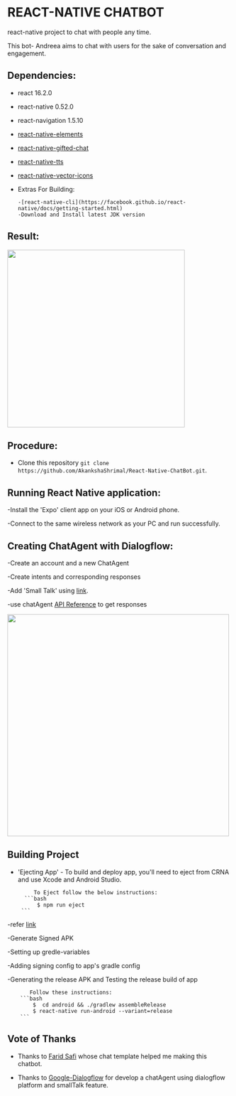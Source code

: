 # REACT-NATIVE CHATBOT

react-native project to chat with people any time.

This bot- Andreea aims to chat with users for the sake of conversation and engagement.

## Dependencies:
 
- react 16.2.0
- react-native 0.52.0
- react-navigation 1.5.10
- [react-native-elements](https://github.com/react-native-training/react-native-elements) 
- [react-native-gifted-chat](https://github.com/FaridSafi/react-native-gifted-chat)
- [react-native-tts](https://github.com/ak1394/react-https://dialogflow.com/docs/reference/agent/querynative-tts) 
- [react-native-vector-icons](https://github.com/oblador/react-native-vector-icons) 

- Extras For Building:

      -[react-native-cli](https://facebook.github.io/react-native/docs/getting-started.html)
      -Download and Install latest JDK version
      

## Result:
<img src='https://user-images.githubusercontent.com/24764528/40529746-d4b8c2a2-6013-11e8-81ef-9b09f1e2a5f8.gif' width='400px'>

## Procedure:

- Clone this repository `git clone https://github.com/AkankshaShrimal/React-Native-ChatBot.git`.

## Running React Native application:

-Install the 'Expo' client app on your iOS or Android phone.

-Connect to the same wireless network as your PC and run successfully. 

## Creating ChatAgent with Dialogflow:

-Create an account and a new ChatAgent 

-Create intents and corresponding responses

-Add 'Small Talk' using [link](https://dialogflow.com/docs/small-talk).

-use chatAgent [API Reference](https://dialogflow.com/docs/reference/agent/query) to get responses 

<img src='https://user-images.githubusercontent.com/24764528/40528333-505c55dc-600e-11e8-8866-b5cb7db88622.png' width='500px'>

## Building Project

- 'Ejecting App' - To build and deploy app, you'll need to eject from CRNA and use Xcode and Android Studio.

           To Eject follow the below instructions:
        ```bash
            $ npm run eject
       ```

-refer [link](https://facebook.github.io/react-native/docs/signed-apk-android.html)

-Generate Signed APK

-Setting up gredle-variables

-Adding signing config to app's gradle config

-Generating the release APK and Testing the release build of app


           Follow these instructions:
        ```bash
            $  cd android && ./gradlew assembleRelease
            $ react-native run-android --variant=release
        ```   

## Vote of Thanks

- Thanks to [Farid Safi](https://github.com/FaridSafi) whose chat template helped me making this chatbot.

- Thanks to [Google-Dialogflow](https://dialogflow.com/?gclid=CjwKCAjwxZnYBRAVEiwANMTRX_Hf3N1EfTCtvRxh1LgVbbZuFhvBX0JI8LjjLCtmjzR1txjk_rZcPhoCwBoQAvD_BwE) for develop a chatAgent using dialogflow platform and smallTalk feature.
 